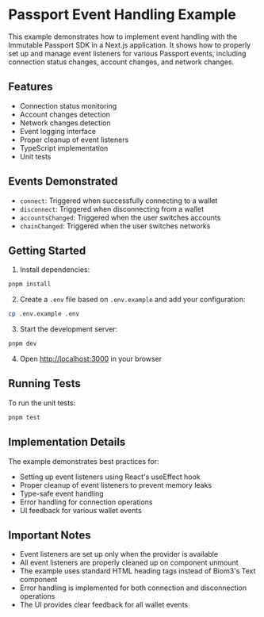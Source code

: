 # Passport Event Handling Example

This example demonstrates how to implement event handling with the Immutable Passport SDK in a Next.js application. It shows how to properly set up and manage event listeners for various Passport events, including connection status changes, account changes, and network changes.

## Features

- Connection status monitoring
- Account changes detection
- Network changes detection
- Event logging interface
- Proper cleanup of event listeners
- TypeScript implementation
- Unit tests

## Events Demonstrated

- `connect`: Triggered when successfully connecting to a wallet
- `disconnect`: Triggered when disconnecting from a wallet
- `accountsChanged`: Triggered when the user switches accounts
- `chainChanged`: Triggered when the user switches networks

## Getting Started

1. Install dependencies:
```bash
pnpm install
```

2. Create a `.env` file based on `.env.example` and add your configuration:
```bash
cp .env.example .env
```

3. Start the development server:
```bash
pnpm dev
```

4. Open [http://localhost:3000](http://localhost:3000) in your browser

## Running Tests

To run the unit tests:

```bash
pnpm test
```

## Implementation Details

The example demonstrates best practices for:
- Setting up event listeners using React's useEffect hook
- Proper cleanup of event listeners to prevent memory leaks
- Type-safe event handling
- Error handling for connection operations
- UI feedback for various wallet events

## Important Notes

- Event listeners are set up only when the provider is available
- All event listeners are properly cleaned up on component unmount
- The example uses standard HTML heading tags instead of Biom3's Text component
- Error handling is implemented for both connection and disconnection operations
- The UI provides clear feedback for all wallet events 